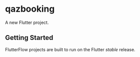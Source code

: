 # qazbooking

A new Flutter project.

## Getting Started

FlutterFlow projects are built to run on the Flutter _stable_ release.
